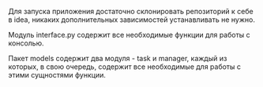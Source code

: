 Для запуска приложения достаточно склонировать репозиторий к себе в idea, никаких дополнительных зависимостей устанавливать не нужно.

Модуль interface.py содержит все необходимые функции для работы с консолью.

Пакет models содержит два модуля - task и manager, каждый из которых, в свою очередь, содержит все необходимые для работы с этими сущностями функции.
